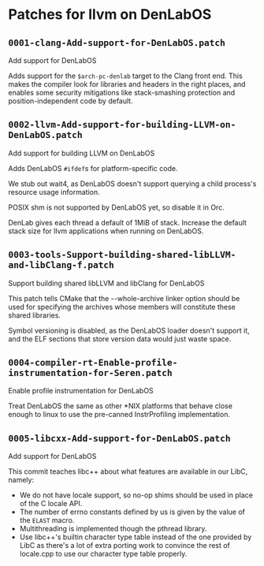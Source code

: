 # Patches for llvm on DenLabOS

## `0001-clang-Add-support-for-DenLabOS.patch`

Add support for DenLabOS

Adds support for the `$arch-pc-denlab` target to the Clang front end.
This makes the compiler look for libraries and headers in the right
places, and enables some security mitigations like stack-smashing
protection and position-independent code by default.

## `0002-llvm-Add-support-for-building-LLVM-on-DenLabOS.patch`

Add support for building LLVM on DenLabOS

Adds DenLabOS `#ifdef`s for platform-specific code.

We stub out wait4, as DenLabOS doesn't support querying a child
process's resource usage information.

POSIX shm is not supported by DenLabOS yet, so disable it in Orc.

DenLab gives each thread a default of 1MiB of stack. Increase the
default stack size for llvm applications when running on DenLabOS.

## `0003-tools-Support-building-shared-libLLVM-and-libClang-f.patch`

Support building shared libLLVM and libClang for DenLabOS

This patch tells CMake that the --whole-archive linker option should be
used for specifying the archives whose members will constitute these
shared libraries.

Symbol versioning is disabled, as the DenLabOS loader doesn't support
it, and the ELF sections that store version data would just waste space.

## `0004-compiler-rt-Enable-profile-instrumentation-for-Seren.patch`

Enable profile instrumentation for DenLabOS

Treat DenLabOS the same as other *NIX platforms that behave close
enough to linux to use the pre-canned InstrProfiling implementation.

## `0005-libcxx-Add-support-for-DenLabOS.patch`

Add support for DenLabOS

This commit teaches libc++ about what features are available in our
LibC, namely:
* We do not have locale support, so no-op shims should be used in place
  of the C locale API.
* The number of errno constants defined by us is given by the value of
  the `ELAST` macro.
* Multithreading is implemented though the pthread library.
* Use libc++'s builtin character type table instead of the one provided
  by LibC as there's a lot of extra porting work to convince the rest of
  locale.cpp to use our character type table properly.
